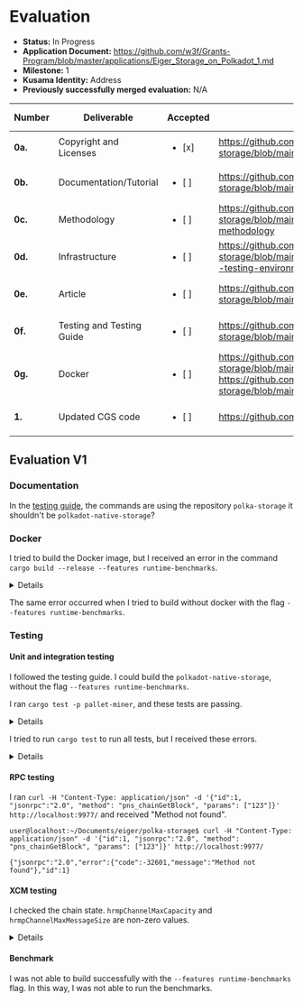 # Evaluation

- **Status:** In Progress
- **Application Document:** https://github.com/w3f/Grants-Program/blob/master/applications/Eiger_Storage_on_Polkadot_1.md
- **Milestone:** 1
- **Kusama Identity:** Address
- **Previously successfully merged evaluation:** N/A

| Number | Deliverable | Accepted | Link | Evaluation Notes |
| ------ | ----------- | -------- | ---- |----------------- |
| **0a.** | Copyright and Licenses |<ul><li>[x] </li></ul>|https://github.com/eigerco/polkadot-native-storage/blob/main/LICENSE| |
| **0b.** | Documentation/Tutorial |<ul><li>[ ] </li></ul>|https://github.com/eigerco/polkadot-native-storage/blob/main/README.md| Not fully evaluated yet.|
| **0c.** | Methodology |<ul><li>[ ] </li></ul>|https://github.com/eigerco/polkadot-native-storage/blob/main/doc/report/src/new-overview.md#2-methodology| Not fully evaluated yet.|
| **0d.** | Infrastructure |<ul><li>[ ] </li></ul>|https://github.com/eigerco/polkadot-native-storage/blob/main/doc/testing_guide.md#infrastructure--testing-environment| Not fully evaluated yet.|
| **0e.** | Article |<ul><li>[ ] </li></ul>|https://github.com/eigerco/polkadot-native-storage/blob/main/doc/report/src/new-overview.md| Not fully evaluated yet.|
| **0f.** | Testing and Testing Guide |<ul><li>[ ] </li></ul>|https://github.com/eigerco/polkadot-native-storage/blob/main/doc/testing_guide.md| Not fully evaluated yet.|
| **0g.** | Docker |<ul><li>[ ] </li></ul>|https://github.com/eigerco/polkadot-native-storage/blob/main/README.md#docker , https://github.com/eigerco/polkadot-native-storage/blob/main/Dockerfile| Not fully evaluated yet.|
| **1.** | Updated CGS code |<ul><li>[ ] </li></ul>|https://github.com/eigerco/polkadot-native-storage| Not fully evaluated yet.|

## Evaluation V1

### Documentation

In the [testing guide](https://github.com/eigerco/polkadot-native-storage/blob/main/doc/testing_guide.md#infrastructure--testing-environment), the commands are using the repository `polka-storage` it shouldn't be `polkadot-native-storage`?

### Docker

I tried to build the Docker image, but I received an error in the command `cargo build --release --features runtime-benchmarks`.

<details>

```
 => [builder  8/11] RUN git clone https://github.com/paritytech/polkadot-sdk.git && cd polkadot  5961.1s 
 => [builder  9/11] WORKDIR /usr/src/polka-storage                                                  0.2s 
 => [builder 10/11] COPY . .                                                                        0.3s 
 => ERROR [builder 11/11] RUN cargo build --release --features runtime-benchmarks                 797.1s 
 .
 .
 .
#0 648.7    Compiling cumulus-pallet-session-benchmarking v3.0.0 (https://github.com/paritytech/cumulus.git?branch=polkadot-v1.0.0#0d17cf6b)
#0 648.8 warning: unused imports: `address::Address`, `registered_proof::RegisteredPoStProof`
#0 648.8   --> pallets/miner/src/benchmarking.rs:12:29
#0 648.8    |
#0 648.8 12 |     use pallet_pns_common::{address::Address, registered_proof::RegisteredPoStProof};
#0 648.8    |                             ^^^^^^^^^^^^^^^^  ^^^^^^^^^^^^^^^^^^^^^^^^^^^^^^^^^^^^^
#0 648.8    |
#0 648.8    = note: `#[warn(unused_imports)]` on by default
#0 648.8 
#0 648.8    Compiling pallet-collator-selection-power v0.1.0 (/usr/src/polka-storage/pallets/collator-selection-power)
#0 648.8    Compiling parachain-info v0.1.0 (https://github.com/paritytech/cumulus.git?branch=polkadot-v1.0.0#0d17cf6b)
#0 649.0    Compiling cumulus-pallet-dmp-queue v0.1.0 (https://github.com/paritytech/cumulus.git?branch=polkadot-v1.0.0#0d17cf6b)
#0 649.1 error[E0061]: this function takes 3 arguments but 0 arguments were supplied
#0 649.1    --> pallets/miner/src/benchmarking.rs:10:1
#0 649.1     |
#0 649.1 10  | #[benchmarks]
#0 649.1     | ^^^^^^^^^^^^^ three arguments of type `<T as frame_system::Config>::AccountId`, `Address`, and `<<T as pallet::Config>::Power as Power>::PeerId` are missing
#0 649.1     |
#0 649.1 note: associated function defined here
#0 649.1    --> pallets/miner/src/lib.rs:117:16
#0 649.1     |
#0 649.1 117 |         pub fn create(
#0 649.1     |                ^^^^^^
#0 649.1 118 |             origin: OriginFor<T>,
#0 649.1 119 |             owner: T::AccountId,
#0 649.1     |             -------------------
#0 649.1 120 |             worker: Address,
#0 649.1     |             ---------------
#0 649.1 121 |             peer_id: PeerId<T>,
#0 649.1     |             ------------------
#0 649.1     = note: this error originates in the attribute macro `benchmarks` (in Nightly builds, run with -Z macro-backtrace for more info)
#0 649.1 help: provide the arguments
#0 649.1     |
#0 649.1 10  | #[benchmarks](/* <T as frame_system::Config>::AccountId */, /* Address */, /* <<T as pallet::Config>::Power as Power>::PeerId */)
#0 649.1     |              ++++++++++++++++++++++++++++++++++++++++++++++++++++++++++++++++++++++++++++++++++++++++++++++++++++++++++++++++++++
#0 649.1 
#0 649.1 error[E0599]: no variant or associated item named `new_call_variant_create` found for enum `pallet::Call` in the current scope
#0 649.1   --> pallets/pns/src/benchmarking.rs:10:1
#0 649.1    |
#0 649.1 10 | #[benchmarks]
#0 649.1    | ^^^^^^^^^^^^^
#0 649.1    | |
#0 649.1    | variant or associated item not found in `Call<T>`
#0 649.1    | help: there is an associated function with a similar name: `new_call_variant_store_file`
#0 649.1    |
#0 649.1   ::: pallets/pns/src/lib.rs:45:15
#0 649.1    |
#0 649.1 45 |     #[pallet::call]
#0 649.1    |               ---- variant or associated item `new_call_variant_create` not found for this enum
#0 649.1    |
#0 649.1    = note: this error originates in the attribute macro `benchmarks` (in Nightly builds, run with -Z macro-backtrace for more info)
#0 649.1 
#0 649.1 error[E0061]: this function takes 3 arguments but 0 arguments were supplied
#0 649.1    --> pallets/miner/src/benchmarking.rs:10:1
#0 649.1     |
#0 649.1 10  | #[benchmarks]
#0 649.1     | ^^^^^^^^^^^^^ three arguments of type `<<T as pallet::Config>::Power as Power>::AccountId`, `Address`, and `MinerControllers<<T as frame_system::Config>::AccountId>` are missing
#0 649.1     |
#0 649.1 note: associated function defined here
#0 649.1    --> pallets/miner/src/lib.rs:160:16
#0 649.1     |
#0 649.1 160 |         pub fn change_worker_address(
#0 649.1     |                ^^^^^^^^^^^^^^^^^^^^^
#0 649.1 161 |             origin: OriginFor<T>,
#0 649.1 162 |             miner: MinerAccountId<T>,
#0 649.1     |             ------------------------
#0 649.1 163 |             new_worker: Address,
#0 649.1     |             -------------------
#0 649.1 164 |             new_controllers: MinerControllers<T::AccountId>,
#0 649.1     |             -----------------------------------------------
#0 649.1     = note: this error originates in the attribute macro `benchmarks` (in Nightly builds, run with -Z macro-backtrace for more info)
#0 649.1 help: provide the arguments
#0 649.1     |
#0 649.1 10  | #[benchmarks](/* <<T as pallet::Config>::Power as Power>::AccountId */, /* Address */, /* MinerControllers<<T as frame_system::Config>::AccountId> */)
#0 649.1     |              +++++++++++++++++++++++++++++++++++++++++++++++++++++++++++++++++++++++++++++++++++++++++++++++++++++++++++++++++++++++++++++++++++++++++
#0 649.1 
#0 649.1 error[E0061]: this function takes 2 arguments but 0 arguments were supplied
#0 649.1    --> pallets/miner/src/benchmarking.rs:10:1
#0 649.1     |
#0 649.1 10  | #[benchmarks]
#0 649.1     | ^^^^^^^^^^^^^ two arguments of type `<<T as pallet::Config>::Power as Power>::AccountId` and `<<T as pallet::Config>::Power as Power>::PeerId` are missing
#0 649.1     |
#0 649.1 note: associated function defined here
#0 649.1    --> pallets/miner/src/lib.rs:205:16
#0 649.1     |
#0 649.1 205 |         pub fn change_peer_id(
#0 649.1     |                ^^^^^^^^^^^^^^
#0 649.1 206 |             origin: OriginFor<T>,
#0 649.1 207 |             miner: MinerAccountId<T>,
#0 649.1     |             ------------------------
#0 649.1 208 |             new_peer_id: PeerId<T>,
#0 649.1     |             ----------------------
#0 649.1     = note: this error originates in the attribute macro `benchmarks` (in Nightly builds, run with -Z macro-backtrace for more info)
#0 649.1 help: provide the arguments
#0 649.1     |
#0 649.1 10  | #[benchmarks](/* <<T as pallet::Config>::Power as Power>::AccountId */, /* <<T as pallet::Config>::Power as Power>::PeerId */)
#0 649.1     |              +++++++++++++++++++++++++++++++++++++++++++++++++++++++++++++++++++++++++++++++++++++++++++++++++++++++++++++++++
#0 649.1 
#0 649.1 error[E0061]: this function takes 1 argument but 0 arguments were supplied
#0 649.1    --> pallets/miner/src/benchmarking.rs:10:1
#0 649.1     |
#0 649.1 10  | #[benchmarks]
#0 649.1     | ^^^^^^^^^^^^^ an argument of type `<<T as pallet::Config>::Power as Power>::AccountId` is missing
#0 649.1     |
#0 649.1 note: associated function defined here
#0 649.1    --> pallets/miner/src/lib.rs:231:16
#0 649.1     |
#0 649.1 231 |         pub fn confirm_update_worker_key(
#0 649.1     |                ^^^^^^^^^^^^^^^^^^^^^^^^^
#0 649.1 232 |             origin: OriginFor<T>,
#0 649.1 233 |             miner: MinerAccountId<T>,
#0 649.1     |             ------------------------
#0 649.1     = note: this error originates in the attribute macro `benchmarks` (in Nightly builds, run with -Z macro-backtrace for more info)
#0 649.1 help: provide the argument
#0 649.1     |
#0 649.1 10  | #[benchmarks](/* <<T as pallet::Config>::Power as Power>::AccountId */)
#0 649.1     |              ++++++++++++++++++++++++++++++++++++++++++++++++++++++++++
#0 649.1 
#0 649.1 error[E0061]: this function takes 2 arguments but 0 arguments were supplied
#0 649.1    --> pallets/miner/src/benchmarking.rs:10:1
#0 649.1     |
#0 649.1 10  | #[benchmarks]
#0 649.1     | ^^^^^^^^^^^^^ two arguments of type `<<T as pallet::Config>::Power as Power>::AccountId` and `<T as frame_system::Config>::AccountId` are missing
#0 649.1     |
#0 649.1 note: associated function defined here
#0 649.1    --> pallets/miner/src/lib.rs:262:16
#0 649.1     |
#0 649.1 262 |         pub fn change_owner_address(
#0 649.1     |                ^^^^^^^^^^^^^^^^^^^^
#0 649.1 263 |             origin: OriginFor<T>,
#0 649.1 264 |             miner: MinerAccountId<T>,
#0 649.1     |             ------------------------
#0 649.1 265 |             new_owner: T::AccountId,
#0 649.1     |             -----------------------
#0 649.1     = note: this error originates in the attribute macro `benchmarks` (in Nightly builds, run with -Z macro-backtrace for more info)
#0 649.1 help: provide the arguments
#0 649.1     |
#0 649.1 10  | #[benchmarks](/* <<T as pallet::Config>::Power as Power>::AccountId */, /* <T as frame_system::Config>::AccountId */)
#0 649.1     |              ++++++++++++++++++++++++++++++++++++++++++++++++++++++++++++++++++++++++++++++++++++++++++++++++++++++++
#0 649.1 
#0 649.1    Compiling cumulus-pallet-aura-ext v0.1.0 (https://github.com/paritytech/cumulus.git?branch=polkadot-v1.0.0#0d17cf6b)
#0 649.1    Compiling cumulus-ping v0.1.0 (https://github.com/paritytech/cumulus.git?branch=polkadot-v1.0.0#0d17cf6b)
#0 649.2    Compiling cumulus-primitives-timestamp v0.1.0 (https://github.com/paritytech/cumulus.git?branch=polkadot-v1.0.0#0d17cf6b)
#0 649.3    Compiling cumulus-primitives-aura v0.1.0 (https://github.com/paritytech/cumulus.git?branch=polkadot-v1.0.0#0d17cf6b)
#0 649.3 For more information about this error, try `rustc --explain E0599`.
#0 649.3 error: could not compile `pallet-pns` (lib) due to previous error
#0 649.3 warning: build failed, waiting for other jobs to finish...
#0 649.4 For more information about this error, try `rustc --explain E0061`.
#0 649.4 warning: `pallet-miner` (lib) generated 1 warning
#0 649.4 error: could not compile `pallet-miner` (lib) due to 5 previous errors; 1 warning emitted
------
Dockerfile:15
--------------------
  13 |     WORKDIR /usr/src/polka-storage
  14 |     COPY . .
  15 | >>> RUN cargo build --release --features runtime-benchmarks
  16 |     
  17 |     # Uncomment when polka-storage repo will become public
--------------------
ERROR: failed to solve: process "/bin/sh -c cargo build --release --features runtime-benchmarks" did not complete successfully: exit code: 101
```

</details>

The same error occurred when I tried to build without docker with the flag `--features runtime-benchmarks`.

### Testing

#### Unit and integration testing

I followed the testing guide. I could build the `polkadot-native-storage`, without the flag `--features runtime-benchmarks`. 

I ran `cargo test -p pallet-miner`, and these tests are passing.


<details>

```
user@localhost:~/Documents/eiger/polka-storage$ cargo test -p pallet-miner
warning: some crates are on edition 2021 which defaults to `resolver = "2"`, but virtual workspaces default to `resolver = "1"`
note: to keep the current resolver, specify `workspace.resolver = "1"` in the workspace root's manifest
note: to use the edition 2021 resolver, specify `workspace.resolver = "2"` in the workspace root's manifest
	Finished test [unoptimized + debuginfo] target(s) in 0.39s
 	Running unittests src/lib.rs (target/debug/deps/pallet_miner-09e9e0c21f0f8be8)

running 18 tests
test mock::__construct_runtime_integrity_test::runtime_integrity_tests ... ok
test tests::change_owner_address_confirms_new_owner_with_valid_signer_and_proposal ... ok
test tests::change_owner_address_rejects_invalid_signer ... ok
test tests::change_worker_address_works_with_valid_signer_and_new_worker ... ok
test tests::change_worker_address_keeps_old_controller_without_override ... ok
test tests::change_owner_address_creates_proposal_with_valid_signer ... ok
test tests::change_worker_address_clears_pending_worker_with_valid_signer_and_old_worker ... ok
test tests::change_owner_address_revokes_existing_proposal_with_valid_signer ... ok
test tests::confirm_update_worker_accepts_effective_request_with_valid_signature ... ok
test tests::change_owner_address_rejects_proposal_with_owner_account ... ok
test tests::change_worker_address_rejects_invalid_signer ... ok
test tests::change_peer_id_rejects_invalid_signer ... ok
test tests::create_miner_first_miner_addr_is_correct ... ok
test tests::change_peer_id_works_with_valid_owner ... ok
test tests::change_worker_address_rejects_trigger_without_request ... ok
test tests::create_miner ... ok
test tests::change_peer_id_works_with_valid_controller ... ok
test tests::confirm_update_worker_key_rejects_trigger_before_effective_at ... ok

test result: ok. 18 passed; 0 failed; 0 ignored; 0 measured; 0 filtered out; finished in 0.01s

   Doc-tests pallet-miner

running 0 tests

test result: ok. 0 passed; 0 failed; 0 ignored; 0 measured; 0 filtered out; finished in 0.00s
```

</details>

I tried to run `cargo test` to run all tests, but I received these errors.

<details>

```
error: `PowerModule` does not have #[pallet::event] defined, perhaps you should remove `Event` from construct_runtime?
  --> pallets/power/src/lib.rs:12:1
   |
12 |   #[frame_support::pallet]
   |   ^^^^^^^^^^^^^^^^^^^^^^^^
   |
  ::: pallets/power/src/mock.rs:12:1
   |
12 | / frame_support::construct_runtime!(
13 | | 	pub enum Test
14 | | 	{
15 | |     	System: frame_system::{Pallet, Call, Config<T>, Storage, Event<T>},
16 | |     	PowerModule: crate::{Pallet, Call, Storage, Event<T>},
17 | | 	}
18 | | );
   | |_- in this macro invocation
   |
   = note: this error originates in the macro `crate::__substrate_event_check::is_event_part_defined` which comes from the expansion of the macro `frame_support::construct_runtime` (in Nightly builds, run with -Z macro-backtrace for more info)

error[E0437]: type `RuntimeEvent` is not a member of trait `crate::Config`
  --> pallets/power/src/mock.rs:54:5
   |
54 | 	type RuntimeEvent = RuntimeEvent;
   | 	^^^^^^^^^^^^^^^^^^^^^^^^^^^^^^^^^ not a member of trait `crate::Config`

error[E0412]: cannot find type `Event` in the crate root
   --> pallets/power/src/mock.rs:12:1
	|
12  | // frame_support::construct_runtime!(
13  | || 	pub enum Test
14  | || 	{
15  | ||     	System: frame_system::{Pallet, Call, Config<T>, Storage, Event<T>},
16  | ||     	PowerModule: crate::{Pallet, Call, Storage, Event<T>},
17  | || 	}
18  | || );
	| ||_- in this macro invocation
...   |
	|
	= note: this error originates in the macro `frame_support::construct_runtime` (in Nightly builds, run with -Z macro-backtrace for more info)
help: consider importing one of these items
	|
1   + use crate::mock::system::Event;
	|
1   + use frame_system::Event;
	|

warning: function `new_test_ext` is never used
  --> pallets/pns/src/mock.rs:56:8
   |
56 | pub fn new_test_ext() -> sp_io::TestExternalities {
   |    	^^^^^^^^^^^^
   |
   = note: `#[warn(dead_code)]` on by default

Some errors have detailed explanations: E0412, E0437.
For more information about an error, try `rustc --explain E0412`.
error: could not compile `pallet-power` (lib test) due to 3 previous errors
warning: build failed, waiting for other jobs to finish...
warning: `pallet-pns` (lib test) generated 1 warning
```

</details>

#### RPC testing

I ran `curl -H "Content-Type: application/json" -d '{"id":1, "jsonrpc":"2.0", "method": "pns_chainGetBlock", "params": ["123"]}' http://localhost:9977/` and received "Method not found".

```
user@localhost:~/Documents/eiger/polka-storage$ curl -H "Content-Type: application/json" -d '{"id":1, "jsonrpc":"2.0", "method": "pns_chainGetBlock", "params": ["123"]}' http://localhost:9977/

{"jsonrpc":"2.0","error":{"code":-32601,"message":"Method not found"},"id":1}
```

#### XCM testing

I checked the chain state. `hrmpChannelMaxCapacity` and `hrmpChannelMaxMessageSize` are non-zero values.

<details>

```
configuration.activeConfig: PolkadotRuntimeParachainsConfigurationHostConfiguration
{
  maxCodeSize: 3,145,728
  maxHeadDataSize: 32,768
  maxUpwardQueueCount: 8
  maxUpwardQueueSize: 1,048,576
  maxUpwardMessageSize: 51,200
  maxUpwardMessageNumPerCandidate: 5
  hrmpMaxMessageNumPerCandidate: 5
  validationUpgradeCooldown: 2
  validationUpgradeDelay: 2
  asyncBackingParams: {
    maxCandidateDepth: 0
    allowedAncestryLen: 0
  }
  maxPovSize: 5,242,880
  maxDownwardMessageSize: 1,048,576
  hrmpMaxParachainOutboundChannels: 4
  hrmpMaxParathreadOutboundChannels: 4
  hrmpSenderDeposit: 0
  hrmpRecipientDeposit: 0
  hrmpChannelMaxCapacity: 8   -----
  hrmpChannelMaxTotalSize: 8,192
  hrmpMaxParachainInboundChannels: 4
  hrmpMaxParathreadInboundChannels: 4
  hrmpChannelMaxMessageSize: 1,048,576  -----
  executorParams: []
  codeRetentionPeriod: 1,200
  parathreadCores: 0
  parathreadRetries: 0
  groupRotationFrequency: 20
  chainAvailabilityPeriod: 4
  threadAvailabilityPeriod: 4
  schedulingLookahead: 0
  maxValidatorsPerCore: 1
  maxValidators: null
  disputePeriod: 6
  disputePostConclusionAcceptancePeriod: 100
  noShowSlots: 2
  nDelayTranches: 25
  zerothDelayTrancheWidth: 0
  neededApprovals: 2
  relayVrfModuloSamples: 2
  pvfCheckingEnabled: false
  pvfVotingTtl: 2
  minimumValidationUpgradeDelay: 5
}
```

</details>

#### Benchmark

I was not able to build successfully with the `--features runtime-benchmarks` flag. In this way, I was not able to run the benchmarks.
